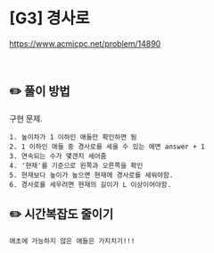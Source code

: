 # [G3] 경사로

https://www.acmicpc.net/problem/14890

</br>

## ✏️ 풀이 방법
구현 문제.

```
1. 높이차가 1 이하인 애들만 확인하면 됨
2. 1 이하인 애들 중 경사로를 세울 수 있는 애면 answer + 1
3. 연속되는 수가 몇갠지 세어줌
4. '현재'를 기준으로 왼쪽과 오른쪽을 확인
5. 현재보다 높이가 높으면 현재에 경사로를 세워야함.
6. 경사로를 세우려면 현재의 길이가 L 이상이어야함.
```

## ✏️ 시간복잡도 줄이기
```
애초에 가능하지 않은 애들은 가지치기!!!
```


<br/>
